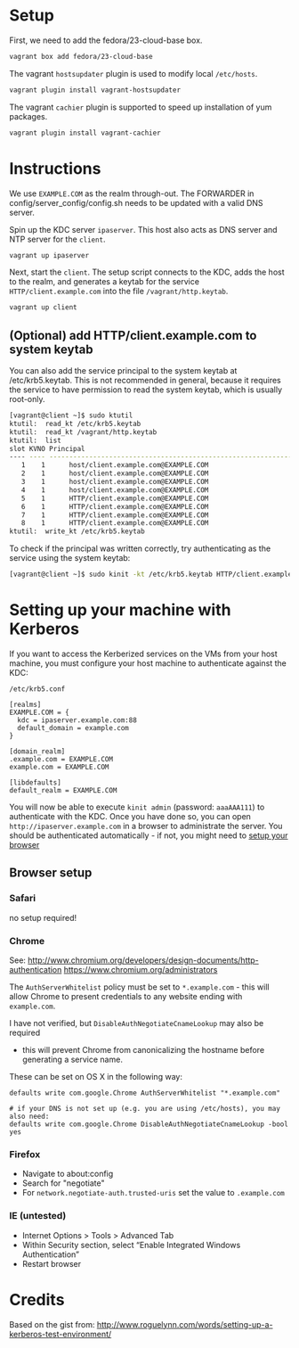 # Setup

First, we need to add the fedora/23-cloud-base box.

```sh
vagrant box add fedora/23-cloud-base
```

The vagrant `hostsupdater` plugin is used to modify local `/etc/hosts`.

```sh
vagrant plugin install vagrant-hostsupdater
```

The vagrant `cachier` plugin is supported to speed up installation of yum
packages.

```sh
vagrant plugin install vagrant-cachier
```

# Instructions

We use `EXAMPLE.COM` as the realm through-out. The FORWARDER in config/server_config/config.sh
needs to be updated with a valid DNS server.

Spin up the KDC server `ipaserver`. This host also acts as DNS server
and NTP server for the `client`.

```sh
vagrant up ipaserver
```

Next, start the `client`. The setup script connects to the KDC, adds the host
to the realm, and generates a keytab for the service `HTTP/client.example.com`
into the file `/vagrant/http.keytab`.

```sh
vagrant up client
```

## (Optional) add HTTP/client.example.com to system keytab

You can also add the service principal to the system keytab at /etc/krb5.keytab.
This is not recommended in general, because it requires the service to have
permission to read the system keytab, which is usually root-only.

```sh
[vagrant@client ~]$ sudo ktutil
ktutil:  read_kt /etc/krb5.keytab
ktutil:  read_kt /vagrant/http.keytab
ktutil:  list
slot KVNO Principal
---- ---- ---------------------------------------------------------------------
   1    1      host/client.example.com@EXAMPLE.COM
   2    1      host/client.example.com@EXAMPLE.COM
   3    1      host/client.example.com@EXAMPLE.COM
   4    1      host/client.example.com@EXAMPLE.COM
   5    1      HTTP/client.example.com@EXAMPLE.COM
   6    1      HTTP/client.example.com@EXAMPLE.COM
   7    1      HTTP/client.example.com@EXAMPLE.COM
   8    1      HTTP/client.example.com@EXAMPLE.COM
ktutil:  write_kt /etc/krb5.keytab
```

To check if the principal was written correctly, try authenticating as the
service using the system keytab:

```sh
[vagrant@client ~]$ sudo kinit -kt /etc/krb5.keytab HTTP/client.example.com
```

# Setting up your machine with Kerberos

If you want to access the Kerberized services on the VMs from your host
machine, you must configure your host machine to authenticate against the KDC:

`/etc/krb5.conf`
```
[realms]
EXAMPLE.COM = {
  kdc = ipaserver.example.com:88
  default_domain = example.com
}

[domain_realm]
.example.com = EXAMPLE.COM
example.com = EXAMPLE.COM

[libdefaults]
default_realm = EXAMPLE.COM
```

You will now be able to execute `kinit admin` (password: `aaaAAA111`) to authenticate with the KDC.
Once you have done so, you can open `http://ipaserver.example.com` in a browser
to administrate the server. You should be authenticated automatically - if not, you might need to [setup your browser](#BrowserSetup)

## Browser setup

### Safari

no setup required!

### Chrome

See: http://www.chromium.org/developers/design-documents/http-authentication
https://www.chromium.org/administrators

The `AuthServerWhitelist` policy must be set to `*.example.com` - this will
allow Chrome to present credentials to any website ending with `example.com`.

I have not verified, but `DisableAuthNegotiateCnameLookup` may also be required
- this will prevent Chrome from canonicalizing the hostname before generating a
service name.

These can be set on OS X in the following way:

```
defaults write com.google.Chrome AuthServerWhitelist "*.example.com"

# if your DNS is not set up (e.g. you are using /etc/hosts), you may also need:
defaults write com.google.Chrome DisableAuthNegotiateCnameLookup -bool yes
```

### Firefox

* Navigate to about:config
* Search for "negotiate"
* For `network.negotiate-auth.trusted-uris` set the value to `.example.com`

### IE (untested)

* Internet Options > Tools > Advanced Tab
* Within Security section, select “Enable Integrated Windows Authentication”
* Restart browser

# Credits

Based on the gist from: http://www.roguelynn.com/words/setting-up-a-kerberos-test-environment/
